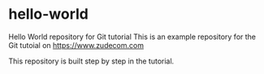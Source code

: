 # hello-world
Hello World repository for Git tutorial
This is an example repository for the Git tutoial on https://www.zudecom.com

This repository is built step by step in the tutorial.
